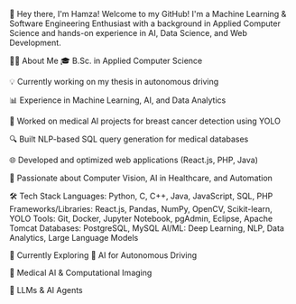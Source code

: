🚀 Hey there, I'm Hamza!
Welcome to my GitHub! I'm a Machine Learning & Software Engineering Enthusiast with a background in Applied Computer Science and hands-on experience in AI, Data Science, and Web Development.

👨‍💻 About Me
🎓 B.Sc. in Applied Computer Science

💡 Currently working on my thesis in autonomous driving

📊 Experience in Machine Learning, AI, and Data Analytics

🏥 Worked on medical AI projects for breast cancer detection using YOLO

🔍 Built NLP-based SQL query generation for medical databases

🌐 Developed and optimized web applications (React.js, PHP, Java)

🤖 Passionate about Computer Vision, AI in Healthcare, and Automation

🛠️ Tech Stack
Languages: Python, C, C++, Java, JavaScript, SQL, PHP
Frameworks/Libraries: React.js, Pandas, NumPy, OpenCV, Scikit-learn, YOLO
Tools: Git, Docker, Jupyter Notebook, pgAdmin, Eclipse, Apache Tomcat
Databases: PostgreSQL, MySQL
AI/ML: Deep Learning, NLP, Data Analytics, Large Language Models

🌱 Currently Exploring
🚗 AI for Autonomous Driving

🏥 Medical AI & Computational Imaging

🤖 LLMs & AI Agents


<!---
hamu10/hamu10 is a ✨ special ✨ repository because its `README.md` (this file) appears on your GitHub profile.
You can click the Preview link to take a look at your changes.
--->

